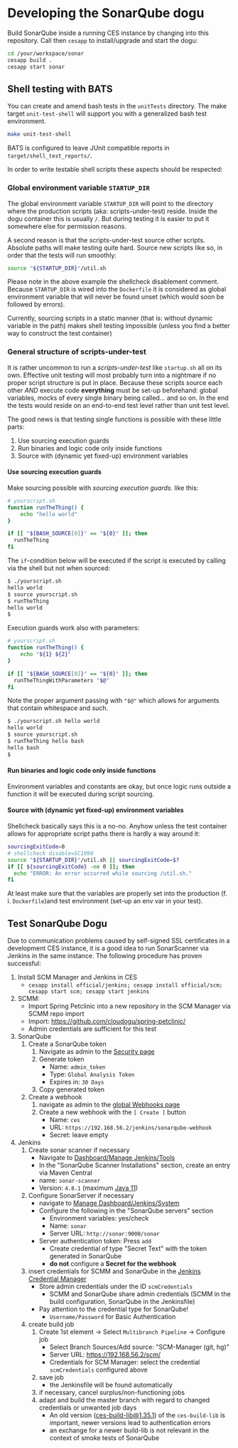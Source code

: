 # Developing the SonarQube dogu

Build SonarQube inside a running CES instance by changing into this repository. Call then `cesapp` to install/upgrade and start the dogu:

```bash
cd /your/workspace/sonar
cesapp build .
cesapp start sonar
```

## Shell testing with BATS

You can create and amend bash tests in the `unitTests` directory. The make target `unit-test-shell` will support you with a generalized bash test environment.

```bash
make unit-test-shell
```

BATS is configured to leave JUnit compatible reports in `target/shell_test_reports/`.

In order to write testable shell scripts these aspects should be respected:

### Global environment variable `STARTUP_DIR`

The global environment variable `STARTUP_DIR` will point to the directory where the production scripts (aka: scripts-under-test) reside. Inside the dogu container this is usually `/`. But during testing it is easier to put it somewhere else for permission reasons.

A second reason is that the scripts-under-test source other scripts. Absolute paths will make testing quite hard. Source new scripts like so, in order that the tests will run smoothly:

```bash
source "${STARTUP_DIR}"/util.sh
```

Please note in the above example the shellcheck disablement comment. Because `STARTUP_DIR` is wired into the `Dockerfile` it is considered as global environment variable that will never be found unset (which would soon be followed by errors).

Currently, sourcing scripts in a static manner (that is: without dynamic variable in the path) makes shell testing impossible (unless you find a better way to construct the test container)

### General structure of scripts-under-test

It is rather uncommon to run a _scripts-under-test_ like `startup.sh` all on its own. Effective unit testing will most probably turn into a nightmare if no proper script structure is put in place. Because these scripts source each other _AND_ execute code **everything** must be set-up beforehand: global variables, mocks of every single binary being called... and so on. In the end the tests would reside on an end-to-end test level rather than unit test level.

The good news is that testing single functions is possible with these little parts:

1. Use sourcing execution guards
2. Run binaries and logic code only inside functions
3. Source with (dynamic yet fixed-up) environment variables

#### Use sourcing execution guards

Make sourcing possible with _sourcing execution guards._ like this:

```bash
# yourscript.sh
function runTheThing() {
    echo "hello world"
}

if [[ "${BASH_SOURCE[0]}" == "${0}" ]]; then
  runTheThing
fi
```

The `if`-condition below will be executed if the script is executed by calling via the shell but not when sourced:

```bash
$ ./yourscript.sh
hello world
$ source yourscript.sh
$ runTheThing
hello world
$
```

Execution guards work also with parameters:

```bash
# yourscript.sh
function runTheThing() {
    echo "${1} ${2}"
}

if [[ "${BASH_SOURCE[0]}" == "${0}" ]]; then
  runTheThingWithParameters "$@"
fi
```

Note the proper argument passing with `"$@"` which allows for arguments that contain whitespace and such.

```bash
$ ./yourscript.sh hello world
hello world
$ source yourscript.sh
$ runTheThing hello bash
hello bash
$
```

#### Run binaries and logic code only inside functions

Environment variables and constants are okay, but once logic runs outside a function it will be executed during script sourcing.

#### Source with (dynamic yet fixed-up) environment variables

Shellcheck basically says this is a no-no. Anyhow unless the test container allows for  appropriate script paths there is hardly a way around it:

```bash
sourcingExitCode=0
# shellcheck disable=SC1090
source "${STARTUP_DIR}"/util.sh || sourcingExitCode=$?
if [[ ${sourcingExitCode} -ne 0 ]]; then
  echo "ERROR: An error occurred while sourcing /util.sh."
fi
```

At least make sure that the variables are properly set into the production (f. i. `Dockerfile`)and test environment (set-up an env var in your test).

## Test SonarQube Dogu

Due to communication problems caused by self-signed SSL certificates in a development CES instance, it is a good idea to run SonarScanner via Jenkins in the same instance. The following procedure has proven successful:

1. Install SCM Manager and Jenkins in CES
   - `cesapp install official/jenkins; cesapp install official/scm; cesapp start scm; cesapp start jenkins`
2. SCMM:
   - Import Spring Petclinic into a new repository in the SCM Manager via SCMM repo import
   - Import: https://github.com/cloudogu/spring-petclinic/
   - Admin credentials are sufficient for this test
3. SonarQube
   1. Create a SonarQube token
      1. Navigate as admin to the [Security page](https://192.168.56.2/sonar/account/security) <!-- markdown-link-check-disable-line -->
      2. Generate token
         - Name: `admin_token`
         - Type: `Global Analysis Token`
         - Expires in: `30 Days`
      3. Copy generated token
   2. Create a webhook
      1. navigate as admin to the [global Webhooks page](https://192.168.56.2/sonar/admin/webhooks) <!-- markdown-link-check-disable-line -->
      2. Create a new webhook with the `[ Create ]` button
         - Name: `ces`
         - URL: `https://192.168.56.2/jenkins/sonarqube-webhook` <!-- markdown-link-check-disable-line -->
         - Secret: leave empty
4. Jenkins
   1. Create sonar scanner if necessary
      - Navigate to [Dashboard/Manage Jenkins/Tools](https://192.168.56.2/jenkins/manage/configureTools/) <!-- markdown-link-check-disable-line -->
      - In the "SonarQube Scanner Installations" section, create an entry via Maven Central
      - name: `sonar-scanner`
      - Version: `4.8.1` (maximum [Java 11](https://docs.sonarsource.com/sonarqube/9.9/analyzing-source-code/scanners/sonarscanner/))
   2. Configure SonarServer if necessary
      - navigate to [Manage Dashboard/Jenkins/System](https://192.168.56.2/jenkins/manage/configure) <!-- markdown-link-check-disable-line -->
      - Configure the following in the "SonarQube servers" section
         - Environment variables: yes/check
         - Name: `sonar`
         - Server URL: `http://sonar:9000/sonar`
      - Server authentication token: Press `add`
         - Create credential of type "Secret Text" with the token generated in SonarQube
         - **do not** configure a **Secret for the webhook**
   3. insert credentials for SCMM and SonarQube in the [Jenkins Credential Manager](https://192.168.56.2/jenkins/manage/credentials/store/system/domain/_/newCredentials) <!-- markdown-link-check-disable-line -->
      - Store admin credentials under the ID `scmCredentials`
         - SCMM and SonarQube share admin credentials (SCMM in the build configuration, SonarQube in the Jenkinsfile)
      - Pay attention to the credential type for SonarQube!
         - `Username/Password` for Basic Authentication
   4. create build job
      1. Create 1st element -> Select `Multibranch Pipeline` -> Configure job
         - Select Branch Sources/Add source: "SCM-Manager (git, hg)"
         - Server URL: https://192.168.56.2/scm/ <!-- markdown-link-check-disable-line -->
         - Credentials for SCM Manager: select the credential `scmCredentials` configured above
      2. save job
         - the Jenkinsfile will be found automatically
      3. if necessary, cancel surplus/non-functioning jobs
      4. adapt and build the master branch with regard to changed credentials or unwanted job days
         - An old version (ces-build-lib@1.35.1) of the `ces-build-lib` is important, newer versions lead to authentication errors
         - an exchange for a newer build-lib is not relevant in the context of smoke tests of SonarQube